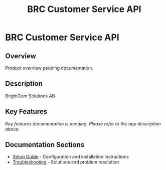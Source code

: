 ﻿---
title: "BRC Customer Service API"
description: "BrightCom Solutions AB"
categories: [Products, API]
tags: [business-central, api]
weight: 59
version: "21.0.0.2"
---

# BRC Customer Service API

## Overview
Product overview pending documentation.

## Description
BrightCom Solutions AB

## Key Features
*Key features documentation is pending. Please refer to the app description above.*

## Documentation Sections
- [Setup Guide](./setup/) - Configuration and installation instructions
- [Troubleshooting](./solving/) - Solutions and problem resolution


